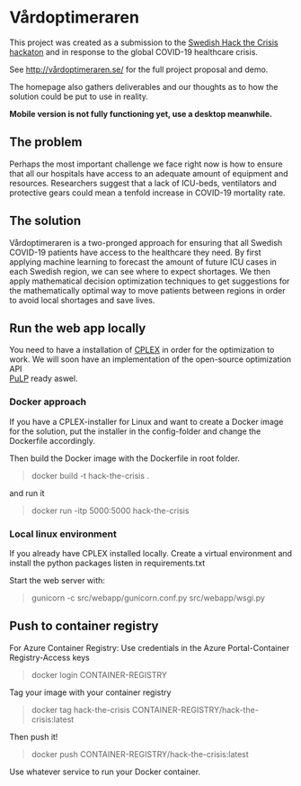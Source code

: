 # Vårdoptimeraren
This project was created as a submission to the 
[Swedish Hack the Crisis hackaton](https://www.hackthecrisis.se/) 
and in response to the global COVID-19 
healthcare crisis.

See http://vårdoptimeraren.se/ for the full project proposal and demo.

The homepage also gathers deliverables and our thoughts as 
to how the solution could be put to use in reality.

**Mobile version is not fully functioning yet, use a desktop meanwhile.**

## The problem
Perhaps the most important challenge we face right now is how to 
ensure that all our hospitals have access to an adequate amount of 
equipment and resources. Researchers suggest that a lack of ICU-beds, 
ventilators and protective gears could mean a tenfold increase in 
COVID-19 mortality rate. 

## The solution
Vårdoptimeraren is a two-pronged approach for ensuring that all 
Swedish COVID-19 patients have access to the healthcare they need. 
By first applying machine learning to forecast the amount of future 
ICU cases in each Swedish region, we can see where to expect shortages. 
We then apply mathematical decision optimization techniques to get 
suggestions for the mathematically optimal way to move patients between 
regions in order to avoid local shortages and save lives. 

## Run the web app locally
You need to have a installation of 
[CPLEX](https://www.ibm.com/se-en/analytics/cplex-optimizer) 
in order for the optimization to work. We will soon have an 
implementation of the open-source optimization API  
[PuLP](https://coin-or.github.io/pulp/) ready aswel.

### Docker approach
If you have a CPLEX-installer for Linux and want to create a Docker 
image for the solution, put the installer in the config-folder
and change the Dockerfile accordingly.

Then build the Docker image with the Dockerfile in root folder.

> docker build -t hack-the-crisis .

and run it

> docker run -itp 5000:5000 hack-the-crisis

### Local linux environment
If you already have CPLEX installed locally. 
Create a virtual environment and install the python packages listen in 
requirements.txt

Start the web server with:

> gunicorn -c src/webapp/gunicorn.conf.py src/webapp/wsgi.py 


## Push to container registry
For Azure Container Registry: 
Use credentials in the Azure Portal-Container Registry-Access keys

> docker login CONTAINER-REGISTRY

Tag your image with your container registry

> docker tag hack-the-crisis CONTAINER-REGISTRY/hack-the-crisis:latest

Then push it!
> docker push CONTAINER-REGISTRY/hack-the-crisis:latest

Use whatever service to run your Docker container.
